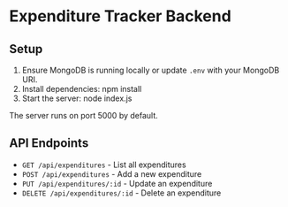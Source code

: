 # Expenditure Tracker Backend

## Setup
1. Ensure MongoDB is running locally or update `.env` with your MongoDB URI.
2. Install dependencies:
   npm install
3. Start the server:
   node index.js

The server runs on port 5000 by default.

## API Endpoints
- `GET /api/expenditures` - List all expenditures
- `POST /api/expenditures` - Add a new expenditure
- `PUT /api/expenditures/:id` - Update an expenditure
- `DELETE /api/expenditures/:id` - Delete an expenditure
